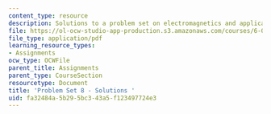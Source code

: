 ```yaml
---
content_type: resource
description: Solutions to a problem set on electromagnetics and applications.
file: https://ol-ocw-studio-app-production.s3.amazonaws.com/courses/6-013-electromagnetics-and-applications-fall-2005/fa32484a5b295bc343a5f123497724e3_ps8_solution.pdf
file_type: application/pdf
learning_resource_types:
- Assignments
ocw_type: OCWFile
parent_title: Assignments
parent_type: CourseSection
resourcetype: Document
title: 'Problem Set 8 - Solutions '
uid: fa32484a-5b29-5bc3-43a5-f123497724e3
---
```

